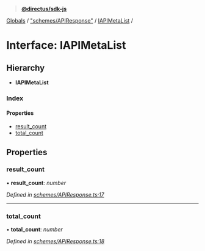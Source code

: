 > **[@directus/sdk-js](../README.md)**

[Globals](../README.md) / ["schemes/APIResponse"](../modules/_schemes_apiresponse_.md) / [IAPIMetaList](_schemes_apiresponse_.iapimetalist.md) /

# Interface: IAPIMetaList

## Hierarchy

* **IAPIMetaList**

### Index

#### Properties

* [result_count](_schemes_apiresponse_.iapimetalist.md#result_count)
* [total_count](_schemes_apiresponse_.iapimetalist.md#total_count)

## Properties

###  result_count

• **result_count**: *number*

*Defined in [schemes/APIResponse.ts:17](https://github.com/janbiasi/sdk-js/blob/6d04a0b/src/schemes/APIResponse.ts#L17)*

___

###  total_count

• **total_count**: *number*

*Defined in [schemes/APIResponse.ts:18](https://github.com/janbiasi/sdk-js/blob/6d04a0b/src/schemes/APIResponse.ts#L18)*